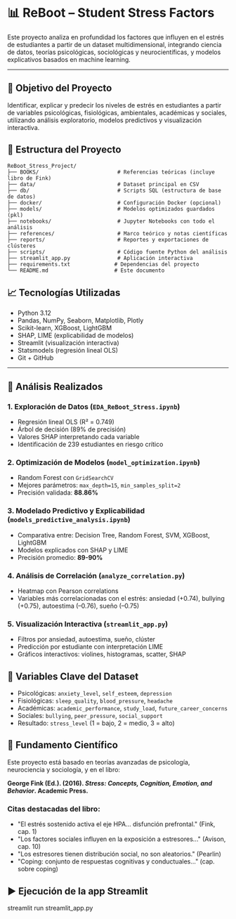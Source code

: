 # 📊 ReBoot – Student Stress Factors

Este proyecto analiza en profundidad los factores que influyen en el estrés de estudiantes a partir de un dataset multidimensional, integrando ciencia de datos, teorías psicológicas, sociológicas y neurocientíficas, y modelos explicativos basados en machine learning. 

---

## 🧠 Objetivo del Proyecto
Identificar, explicar y predecir los niveles de estrés en estudiantes a partir de variables psicológicas, fisiológicas, ambientales, académicas y sociales, utilizando análisis exploratorio, modelos predictivos y visualización interactiva.



## 📂 Estructura del Proyecto
```
ReBoot_Stress_Project/
├── BOOKS/                         # Referencias teóricas (incluye libro de Fink)
├── data/                          # Dataset principal en CSV
├── db/                            # Scripts SQL (estructura de base de datos)
├── docker/                        # Configuración Docker (opcional)
├── models/                        # Modelos optimizados guardados (pkl)
├── notebooks/                     # Jupyter Notebooks con todo el análisis
├── references/                    # Marco teórico y notas científicas
├── reports/                       # Reportes y exportaciones de clústeres
├── scripts/                       # Código fuente Python del análisis
├── streamlit_app.py               # Aplicación interactiva
├── requirements.txt              # Dependencias del proyecto
└── README.md                     # Este documento
```

## 📈 Tecnologías Utilizadas
- Python 3.12
- Pandas, NumPy, Seaborn, Matplotlib, Plotly
- Scikit-learn, XGBoost, LightGBM
- SHAP, LIME (explicabilidad de modelos)
- Streamlit (visualización interactiva)
- Statsmodels (regresión lineal OLS)
- Git + GitHub

---

## 🧪 Análisis Realizados

### 1. Exploración de Datos (`EDA_ReBoot_Stress.ipynb`)
- Regresión lineal OLS (R² = 0.749)
- Árbol de decisión (89% de precisión)
- Valores SHAP interpretando cada variable
- Identificación de 239 estudiantes en riesgo crítico

### 2. Optimización de Modelos (`model_optimization.ipynb`)
- Random Forest con `GridSearchCV`
- Mejores parámetros: `max_depth=15`, `min_samples_split=2`
- Precisión validada: **88.86%**

### 3. Modelado Predictivo y Explicabilidad (`models_predictive_analysis.ipynb`)
- Comparativa entre: Decision Tree, Random Forest, SVM, XGBoost, LightGBM
- Modelos explicados con SHAP y LIME
- Precisión promedio: **89-90%**

### 4. Análisis de Correlación (`analyze_correlation.py`)
- Heatmap con Pearson correlations
- Variables más correlacionadas con el estrés: ansiedad (+0.74), bullying (+0.75), autoestima (–0.76), sueño (–0.75)

### 5. Visualización Interactiva (`streamlit_app.py`)
- Filtros por ansiedad, autoestima, sueño, clúster
- Predicción por estudiante con interpretación LIME
- Gráficos interactivos: violines, histogramas, scatter, SHAP

## 🧬 Variables Clave del Dataset
- Psicológicas: `anxiety_level`, `self_esteem`, `depression`
- Fisiológicas: `sleep_quality`, `blood_pressure`, `headache`
- Académicas: `academic_performance`, `study_load`, `future_career_concerns`
- Sociales: `bullying`, `peer_pressure`, `social_support`
- Resultado: `stress_level` (1 = bajo, 2 = medio, 3 = alto)



## 🔬 Fundamento Científico
Este proyecto está basado en teorías avanzadas de psicología, neurociencia y sociología, y en el libro:

**George Fink (Ed.). (2016). _Stress: Concepts, Cognition, Emotion, and Behavior_. Academic Press.**

### Citas destacadas del libro:
- "El estrés sostenido activa el eje HPA... disfunción prefrontal." (Fink, cap. 1)
- "Los factores sociales influyen en la exposición a estresores..." (Avison, cap. 10)
- "Los estresores tienen distribución social, no son aleatorios." (Pearlin)
- "Coping: conjunto de respuestas cognitivas y conductuales..." (cap. sobre coping)


## ▶️ Ejecución de la app Streamlit

streamlit run streamlit_app.py
```


